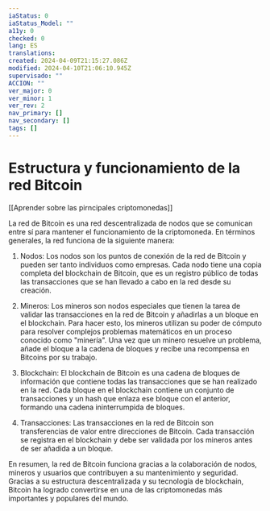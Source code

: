 ```yaml
---
iaStatus: 0
iaStatus_Model: ""
a11y: 0
checked: 0
lang: ES
translations: 
created: 2024-04-09T21:15:27.086Z
modified: 2024-04-10T21:06:10.945Z
supervisado: ""
ACCION: ""
ver_major: 0
ver_minor: 1
ver_rev: 2
nav_primary: []
nav_secondary: []
tags: []
---
```

# Estructura y funcionamiento de la red Bitcoin

[[Aprender sobre las pirncipales criptomonedas]]

La red de Bitcoin es una red descentralizada de nodos que se comunican entre sí para mantener el funcionamiento de la criptomoneda. En términos generales, la red funciona de la siguiente manera:

1. Nodos: Los nodos son los puntos de conexión de la red de Bitcoin y pueden ser tanto individuos como empresas. Cada nodo tiene una copia completa del blockchain de Bitcoin, que es un registro público de todas las transacciones que se han llevado a cabo en la red desde su creación.

2. Mineros: Los mineros son nodos especiales que tienen la tarea de validar las transacciones en la red de Bitcoin y añadirlas a un bloque en el blockchain. Para hacer esto, los mineros utilizan su poder de cómputo para resolver complejos problemas matemáticos en un proceso conocido como "minería". Una vez que un minero resuelve un problema, añade el bloque a la cadena de bloques y recibe una recompensa en Bitcoins por su trabajo.

3. Blockchain: El blockchain de Bitcoin es una cadena de bloques de información que contiene todas las transacciones que se han realizado en la red. Cada bloque en el blockchain contiene un conjunto de transacciones y un hash que enlaza ese bloque con el anterior, formando una cadena ininterrumpida de bloques.

4. Transacciones: Las transacciones en la red de Bitcoin son transferencias de valor entre direcciones de Bitcoin. Cada transacción se registra en el blockchain y debe ser validada por los mineros antes de ser añadida a un bloque.

En resumen, la red de Bitcoin funciona gracias a la colaboración de nodos, mineros y usuarios que contribuyen a su mantenimiento y seguridad. Gracias a su estructura descentralizada y su tecnología de blockchain, Bitcoin ha logrado convertirse en una de las criptomonedas más importantes y populares del mundo.
